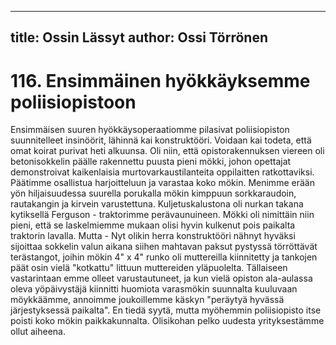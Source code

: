 
---
title: Ossin Lässyt
author: Ossi Törrönen
---

    
# 116. Ensimmäinen hyökkäyksemme poliisiopistoon

Ensimmäisen suuren hyökkäysoperaatiomme pilasivat poliisiopiston suunnitelleet insinöörit, lähinnä kai konstruktööri. 
Voidaan kai todeta, että omat koirat purivat heti alkuunsa. Oli niin, että opistorakennuksen viereen oli betonisokkelin päälle 
rakennettu puusta pieni mökki, johon opettajat demonstroivat kaikenlaisia murtovarkaustilanteita oppilaitten ratkottaviksi. 
Päätimme osallistua harjoitteluun ja varastaa koko mökin. Menimme erään yön hiljaisuudessa suurella porukalla mökin 
kimppuun sorkkaraudoin, rautakangin ja kirvein varustettuna. Kuljetuskalustona oli nurkan takana kytiksellä Ferguson -
traktorimme perävaunuineen. Mökki oli nimittäin niin pieni, että se laskelmiemme mukaan olisi hyvin kulkenut pois paikalta 
traktorin lavalla. Mutta - Nyt olikin herra konstruktööri nähnyt hyväksi sijoittaa sokkelin valun aikana siihen mahtavan paksut 
pystyssä törröttävät terästangot, joihin mökin 4" x 4" runko oli muttereilla kiinnitetty ja tankojen päät osin vielä "kotkattu" 
littuun muttereiden yläpuolelta. Tällaiseen vastarintaan emme olleet varustautuneet, ja kun vielä opiston ala-aulassa oleva 
yöpäivystäjä kiinnitti huomiota varasmökin suunnalta kuuluvaan möykkäämme, annoimme joukoillemme käskyn "peräytyä 
hyvässä järjestyksessä paikalta". En tiedä syytä, mutta myöhemmin poliisiopisto itse poisti koko mökin paikkakunnalta. 
Olisikohan pelko uudesta yrityksestämme ollut aiheena.
